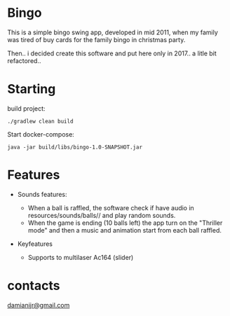 # Bingo
This is a simple bingo swing app, developed in mid 2011, when my family was tired of buy cards for the family bingo in christmas party.

Then.. i decided create this software and put here only in 2017.. a litle bit refactored..

# Starting
build project:
```
./gradlew clean build
```
Start docker-compose:
```
java -jar build/libs/bingo-1.0-SNAPSHOT.jar
```

# Features
- Sounds features:
    - When a ball is raffled, the software check if have audio in resources/sounds/balls/<numberBall>/ and play random sounds.
    - When the game is ending (10 balls left) the app turn on the "Thriller mode" and then a music and animation start from each ball raffled.

- Keyfeatures
    - Supports to multilaser Ac164 (slider)

# contacts
damianijr@gmail.com

